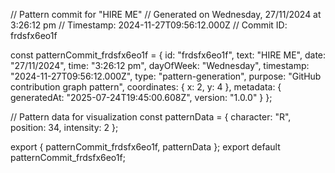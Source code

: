 // Pattern commit for "HIRE ME"
// Generated on Wednesday, 27/11/2024 at 3:26:12 pm
// Timestamp: 2024-11-27T09:56:12.000Z
// Commit ID: frdsfx6eo1f

const patternCommit_frdsfx6eo1f = {
  id: "frdsfx6eo1f",
  text: "HIRE ME",
  date: "27/11/2024",
  time: "3:26:12 pm",
  dayOfWeek: "Wednesday",
  timestamp: "2024-11-27T09:56:12.000Z",
  type: "pattern-generation",
  purpose: "GitHub contribution graph pattern",
  coordinates: {
    x: 2,
    y: 4
  },
  metadata: {
    generatedAt: "2025-07-24T19:45:00.608Z",
    version: "1.0.0"
  }
};

// Pattern data for visualization
const patternData = {
  character: "R",
  position: 34,
  intensity: 2
};

export { patternCommit_frdsfx6eo1f, patternData };
export default patternCommit_frdsfx6eo1f;
